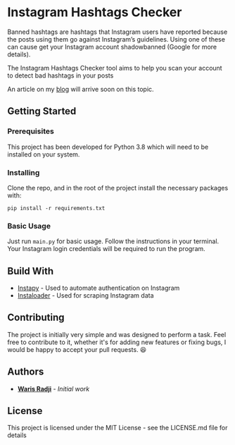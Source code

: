 # Instagram Hashtags Checker

Banned hashtags are hashtags that Instagram users have reported because the posts using them go against Instagram’s guidelines. Using one of these can cause get your Instagram account shadowbanned (Google for more details). 

The Instagram Hashtags Checker tool aims to help you scan your account to detect bad hashtags in your posts

An article on my [blog](https://warisradji.com/) will arrive soon on this topic.

## Getting Started

### Prerequisites

This project has been developed for Python 3.8 which will need to be installed on your system.

### Installing

Clone the repo, and in the root of the project install the necessary packages with:

```
pip install -r requirements.txt
```

### Basic Usage

Just run `main.py` for basic usage. Follow the instructions in your terminal. Your Instagram login credentials will be required to run the program.

## Build With

- [Instapy](https://instapy.org/) - Used to automate authentication on Instagram
- [Instaloader](https://instaloader.github.io/) - Used for scraping Instagram data 

## Contributing

The project is initially very simple and was designed to perform a task. Feel free to contribute to it, whether it's for adding new features or fixing bugs, I would be happy to accept your pull requests. 😆

## Authors

- [**Waris Radji**](https://warisradji.com/) - *Initial work* 

## License
This project is licensed under the MIT License - see the LICENSE.md file for details
